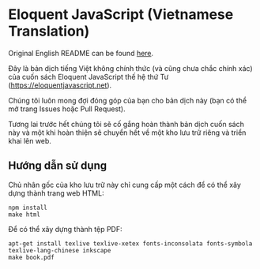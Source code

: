 # Eloquent JavaScript (Vietnamese Translation)

Original English README can be found [here](https://github.com/marijnh/Eloquent-JavaScript#eloquent-javascript).

Đây là bản dịch tiếng Việt không chính thức (và cũng chưa chắc chính xác) của cuốn sách Eloquent
JavaScript thế hệ thứ Tư (https://eloquentjavascript.net).

Chúng tôi luôn mong đợi đóng góp của bạn cho bản dịch này (bạn có thể mở trang Issues hoặc Pull Request).

Tương lai trước hết chúng tôi sẽ cố gắng hoàn thành bản dịch cuốn sách này và một khi hoàn thiện sẽ chuyển hết về một kho lưu trữ riêng và triển khai lên web.

## Hướng dẫn sử dụng

Chủ nhân gốc của kho lưu trữ này chỉ cung cấp một cách để có thể xây dựng thành trang web HTML:

    npm install
    make html

Để có thể xây dựng thành tệp PDF:

    apt-get install texlive texlive-xetex fonts-inconsolata fonts-symbola texlive-lang-chinese inkscape
    make book.pdf
